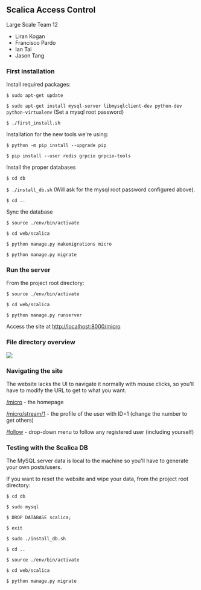 ## Scalica Access Control

Large Scale Team 12

- Liran Kogan
- Francisco Pardo
- Ian Tai
- Jason Tang

### First installation

Install required packages:

`$ sudo apt-get update`

`$ sudo apt-get install mysql-server libmysqlclient-dev python-dev python-virtualenv`
(Set a mysql root password)

`$ ./first_install.sh`

Installation for the new tools we're using:

`$ python -m pip install --upgrade pip`

`$ pip install --user redis grpcio grpcio-tools`

Install the proper databases

`$ cd db`

`$ ./install_db.sh`
(Will ask for the mysql root password configured above).

`$ cd ..`

Sync the database

`$ source ./env/bin/activate`

`$ cd web/scalica`

`$ python manage.py makemigrations micro`

`$ python manage.py migrate`

### Run the server
From the project root directory:

`$ source ./env/bin/activate`

`$ cd web/scalica`

`$ python manage.py runserver`

Access the site at <http://localhost:8000/micro>

### File directory overview

![](http://i.imgur.com/PY6ziB9.png)

### Navigating the site

The website lacks the UI to navigate it normally with mouse clicks, so you'll have to modify the URL to get to what you want.

[/micro](http://localhost:8000/micro/) - the homepage

[/micro/stream/1](http://localhost:8000/micro/stream/1/) - the profile of the user with ID=1 (change the number to get others)

[/follow](http://localhost:8000/micro/follow/) - drop-down menu to follow any registered user (including yourself)

### Testing with the Scalica DB

The MySQL server data is local to the machine so you'll have to generate your own posts/users.

If you want to reset the website and wipe your data, from the project root directory:

`$ cd db`

`$ sudo mysql`

`$ DROP DATABASE scalica;`

`$ exit`

`$ sudo ./install_db.sh`

`$ cd ..`

`$ source ./env/bin/activate`

`$ cd web/scalica`

`$ python manage.py migrate`